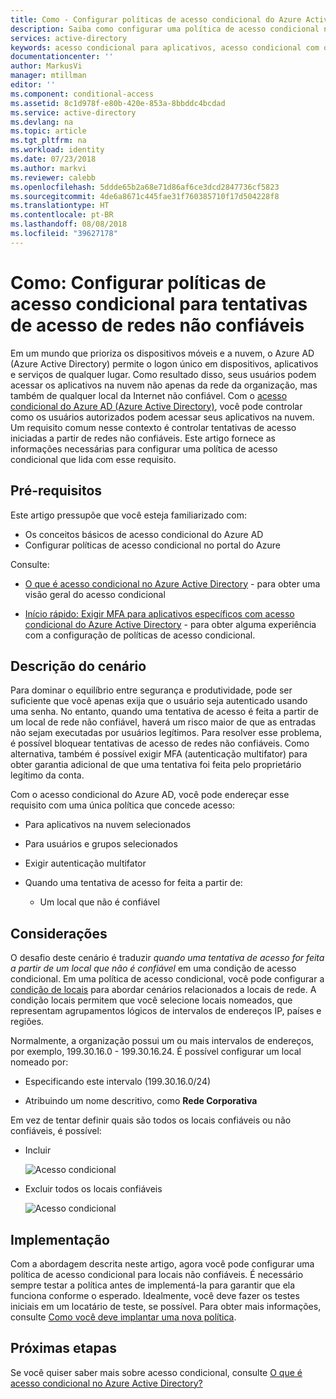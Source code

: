 ```yaml
---
title: Como - Configurar políticas de acesso condicional do Azure Active Directory para tentativas de acesso de redes não confiáveis | Microsoft Docs
description: Saiba como configurar uma política de acesso condicional no Azure AD (Azure Active Directory) para tentativas de acesso de redes não confiáveis.
services: active-directory
keywords: acesso condicional para aplicativos, acesso condicional com o Azure AD, acesso seguro aos recursos da empresa, políticas de acesso condicional
documentationcenter: ''
author: MarkusVi
manager: mtillman
editor: ''
ms.component: conditional-access
ms.assetid: 8c1d978f-e80b-420e-853a-8bbddc4bcdad
ms.service: active-directory
ms.devlang: na
ms.topic: article
ms.tgt_pltfrm: na
ms.workload: identity
ms.date: 07/23/2018
ms.author: markvi
ms.reviewer: calebb
ms.openlocfilehash: 5ddde65b2a68e71d86af6ce3dcd2847736cf5823
ms.sourcegitcommit: 4de6a8671c445fae31f760385710f17d504228f8
ms.translationtype: HT
ms.contentlocale: pt-BR
ms.lasthandoff: 08/08/2018
ms.locfileid: "39627178"
---
```

# <a name="how-to-configure-conditional-access-policies-for-access-attempts-from-untrusted-networks"></a>Como: Configurar políticas de acesso condicional para tentativas de acesso de redes não confiáveis   

Em um mundo que prioriza os dispositivos móveis e a nuvem, o Azure AD (Azure Active Directory) permite o logon único em dispositivos, aplicativos e serviços de qualquer lugar. Como resultado disso, seus usuários podem acessar os aplicativos na nuvem não apenas da rede da organização, mas também de qualquer local da Internet não confiável. Com o [acesso condicional do Azure AD (Azure Active Directory)](../active-directory-conditional-access-azure-portal.md), você pode controlar como os usuários autorizados podem acessar seus aplicativos na nuvem. Um requisito comum nesse contexto é controlar tentativas de acesso iniciadas a partir de redes não confiáveis. Este artigo fornece as informações necessárias para configurar uma política de acesso condicional que lida com esse requisito. 

## <a name="prerequisites"></a>Pré-requisitos

Este artigo pressupõe que você esteja familiarizado com: 

- Os conceitos básicos de acesso condicional do Azure AD 
- Configurar políticas de acesso condicional no portal do Azure

Consulte:

- [O que é acesso condicional no Azure Active Directory](../active-directory-conditional-access-azure-portal.md) - para obter uma visão geral do acesso condicional 

- [Início rápido: Exigir MFA para aplicativos específicos com acesso condicional do Azure Active Directory](app-based-mfa.md) - para obter alguma experiência com a configuração de políticas de acesso condicional. 


## <a name="scenario-description"></a>Descrição do cenário

Para dominar o equilíbrio entre segurança e produtividade, pode ser suficiente que você apenas exija que o usuário seja autenticado usando uma senha. No entanto, quando uma tentativa de acesso é feita a partir de um local de rede não confiável, haverá um risco maior de que as entradas não sejam executadas por usuários legítimos. Para resolver esse problema, é possível bloquear tentativas de acesso de redes não confiáveis. Como alternativa, também é possível exigir MFA (autenticação multifator) para obter garantia adicional de que uma tentativa foi feita pelo proprietário legítimo da conta. 

Com o acesso condicional do Azure AD, você pode endereçar esse requisito com uma única política que concede acesso: 

- Para aplicativos na nuvem selecionados

- Para usuários e grupos selecionados  

- Exigir autenticação multifator 

- Quando uma tentativa de acesso for feita a partir de: 

    - Um local que não é confiável


## <a name="considerations"></a>Considerações

O desafio deste cenário é traduzir *quando uma tentativa de acesso for feita a partir de um local que não é confiável*  em uma condição de acesso condicional. Em uma política de acesso condicional, você pode configurar a [condição de locais](location-condition.md) para abordar cenários relacionados a locais de rede. A condição locais permitem que você selecione locais nomeados, que representam agrupamentos lógicos de intervalos de endereços IP, países e regiões.  

Normalmente, a organização possui um ou mais intervalos de endereços, por exemplo, 199.30.16.0 - 199.30.16.24.
É possível configurar um local nomeado por:

- Especificando este intervalo (199.30.16.0/24) 

- Atribuindo um nome descritivo, como **Rede Corporativa** 


Em vez de tentar definir quais são todos os locais confiáveis ou não confiáveis, é possível:

- Incluir 

    ![Acesso condicional](./media/untrusted-networks/02.png)

- Excluir todos os locais confiáveis 

    ![Acesso condicional](./media/untrusted-networks/01.png)



## <a name="implementation"></a>Implementação

Com a abordagem descrita neste artigo, agora você pode configurar uma política de acesso condicional para locais não confiáveis. É necessário sempre testar a política antes de implementá-la para garantir que ela funciona conforme o esperado. Idealmente, você deve fazer os testes iniciais em um locatário de teste, se possível. Para obter mais informações, consulte [Como você deve implantar uma nova política](best-practices.md#how-should-you-deploy-a-new-policy). 



## <a name="next-steps"></a>Próximas etapas

Se você quiser saber mais sobre acesso condicional, consulte [O que é acesso condicional no Azure Active Directory?](../active-directory-conditional-access-azure-portal.md)